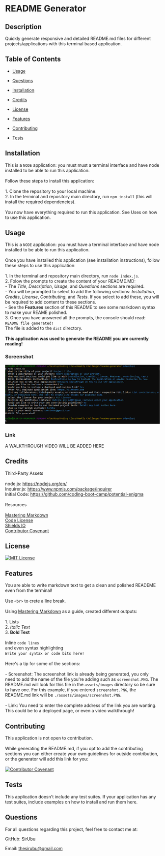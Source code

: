 
# README Generator
## Description
Quickly generate responsive and detailed README.md files for different projects/applications  with this terminal based application. 

## Table of Contents
* [Usage](#usage)
* [Questions](#questions)

      
* [Installation](#installation)
        
* [Credits](#credits)
        
* [License](#license)
        
* [Features](#features)
        
* [Contributing](#contributing)
        
* [Tests](#tests)
        
    
  

## Installation
This is a `NODE` application: you must must a terminal interface and have node installed to be able to run this application. <br><br> Follow these steps to install this application: <br><br> 1. Clone the repository to your local machine. <br> 2. In the terminal and repository main directory, run `npm install` (this will install the required dependencies). <br><br> You now have everything required to run this application. See Uses on how to use this application.
    
## Usage
This is a `NODE` application: you must have a terminal interface and have node installed to be able to run this application. <br><br> Once you have installed this application (see installation instructions), follow these steps to use this application: <br><br> 1. In the terminal and repository main directory, run `node index.js`. <br> 2. Folow the prompts to create the content of your README.MD: <br>    - The *Title*, *Description*, *Usage*, and *Questions* sections are required. <br>    - You will be prompted to select to add the following sections: *Installation*, *Credits*, *License*, *Contributing*, and *Tests*. If you select to add these, you will be required to add content to these sections. <br>    - See the **Features** section of this README to see some markdown syntax to make your REAME polished. <br> 3. Once you have answered all the prompts, the console should read: <br> ````README file generated!```` <br> The file is added to the `dist` directory. <br><br> **This application was used to generate the README you are currently reading!**

### Screenshot
![Project Screenshot](./assets/images/screenshot.PNG)
    

### Link
A WALKTHROUGH VIDEO WILL BE ADDED HERE
    

## Credits
Third-Party Assets <br><br> node.js: https://nodejs.org/en/ <br> Inquirer.js: https://www.npmjs.com/package/inquirer <br>Initial Code: https://github.com/coding-boot-camp/potential-enigma <br><br> Resources <br><br> [Mastering Markdown](https://guides.github.com/features/mastering-markdown/) <br> [Code License](https://choosealicense.com/) <br> [Shields IO](https://shields.io/) <br> [Contributor Covenant](https://www.contributor-covenant.org/)
    

## License
[![MIT License](https://img.shields.io/badge/License-MIT%20License-informational)](https://choosealicense.com/licenses/mit/)
    

## Features
You are able to write markdown text to get a clean and polished READEME even from the terminal! <br><br> Use `<br>` to crete a line break. <br><br> Using [Mastering Markdown](https://guides.github.com/features/mastering-markdown/) as a guide, created different outputs: <br><br> 1. Lists <br> 2. *Italic Text* <br> 3. **Bold Text** <br><br> Inline `code lines` <br> and even syntax highlighting <br> ````Write your syntax or code bits here!```` <br><br> Here's a tip for some of the sections: <br><br> - Screenshot: The screenshot link is already being generated, you only need to add the name of the file you're adding such as `screenshot.PNG`. The README.md will look for this file in the `assets/images` directory so be sure to have one. For this example, if you entered `screenshot.PNG`, the README.md link will be `./assets/images/screenshot.PNG`. <br><br> - Link: You need to enter the complete address of the link you are wanting. This could be to a deployed page, or even a video walkthrough!<br>
    

## Contributing
This application is not open to contribution. <br><br> While generating the README.md, if you opt to add the contributing sections you can either create your own guidelines for outside contribution, or the generator will add this link for you: <br><br>[![Contributor Covenant](https://img.shields.io/badge/Contributor%20Covenant-2.0-4baaaa.svg)](https://www.contributor-covenant.org/version/2/0/code_of_conduct/code_of_conduct.md)


## Tests
This application doesn't include any test suites. If your application has any test suites, include examples on how to install and run them here.
    
## Questions
For all questions regarding this project, feel free to contact me at:

GitHub: [SirUbu](https://github.com/SirUbu)

Email: thesirubu@gmail.com

